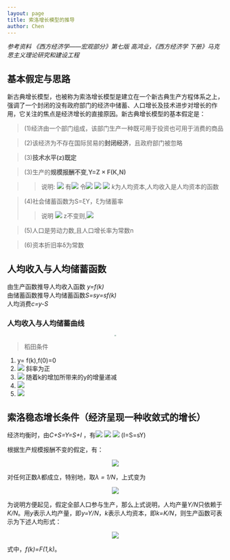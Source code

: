 ```yaml
---
layout: page
title: 索洛增长模型的推导
author: Chen
---
```

*参考资料 《西方经济学——宏观部分》第七版 高鸿业，《西方经济学 下册》马克思主义理论研究和建设工程*

## 基本假定与思路
新古典增长模型，也被称为索洛增长模型是建立在一个新古典生产方程体系之上，强调了一个封闭的没有政府部门的经济中储蓄、人口增长及技术进步对增长的作用，它关注的焦点是经济增长的直接原因。新古典增长模型的基本假定是：
> (1)经济由一个部门组成，该部门生产一种既可用于投资也可用于消费的商品

> (2)该经济为不存在国际贸易的**封闭经济**，且政府部门被忽略

> (3)**技术水平(z)既定**

> (3)生产的**规模报酬不变**,**Y=Z × F(K,N)**

>>说明: 
>> <img src="http://latex.codecogs.com/gif.latex?Y=Z\cdot F(K,N)"> 
>> 有<img src="http://latex.codecogs.com/gif.latex?aY=Z\cdot F(aK,aN)"> 令<img src="http://latex.codecogs.com/gif.latex?a=\frac{1}{N}"> 
>> <img src="http://latex.codecogs.com/gif.latex?Y\cdot \frac{1}{N}=Z\cdot F(K\cdot \frac{1}{N},N\cdot \frac{1}{N})"> 
>> <img src="http://latex.codecogs.com/gif.latex?y=z\cdot f(k,1)=zf(k)"> *k*为人均资本,人均收入是人均资本的函数

> (4)社会储蓄函数为S=ξY，ξ为储蓄率
>> 说明
>> <img src="http://latex.codecogs.com/gif.latex?s=\xi \cdot y=\xi \cdot zf(k)"> 
>> z不变则,<img src="http://latex.codecogs.com/gif.latex?\xi \cdot zf(k)=\xi \cdot f(k)"> 

>(5)人口是劳动力数,且人口增长率为常数n

>(6)资本折旧率δ为常数

## 人均收入与人均储蓄函数
由生产函数推导人均收入函数 *y=f(k)*<br>
由储蓄函数推导人均储蓄函数*S=sy=sf(k)*<br>
人均消费*c=y-S*<br>

### 人均收入与人均储蓄曲线

<center>
    <img src="http://chenxiaolong2019.github.io/ed/document/image/geogebra-export.png" style="zoom:20%"> 
</center>

> 稻田条件<br>
1. y= f(k),f(0)=0 
2. <img src="http://latex.codecogs.com/gif.latex?f\dot (k)>0"> 斜率为正
3. <img src="http://latex.codecogs.com/gif.latex?f\ddot (k)<0"> 随着k的增加所带来的y的增量递减
4. <img src="http://latex.codecogs.com/gif.latex?\lim_{k \to 0}{f\dot (k)=\infty }"> 
5. <img src="http://latex.codecogs.com/gif.latex?\lim_{k \to \infty}{f\dot (k)=0 }"> 

## 索洛稳态增长条件（经济呈现一种收敛式的增长）
经济均衡时，由*C+S=Y=S+I* ，有<img src="http://latex.codecogs.com/gif.latex?I=S"> 
<img src="http://latex.codecogs.com/gif.latex?I=\Delta K+\delta K"> 
<img src="http://latex.codecogs.com/gif.latex?\Delta K=I=\delta K=sY-\delta K"> (I=S=sY)

根据生产规模报酬不变的假定，有：

<center>
   <img src="http://latex.codecogs.com/gif.latex?\lambda Y=F(\lambda N,\lambda K)"> 
</center>

对任何正数*λ*都成立，特别地，取*λ = 1/N*，上式变为
<center>
    <img src="http://latex.codecogs.com/gif.latex?\frac{Y}{N}=F(1,\frac{K}{N})"> 
</center>

为说明方便起见，假定全部人口参与生产，那么上式说明，人均产量*Y/N*只依赖于*K/N*。用*y*表示人均产量，即*y=Y/N*，*k*表示人均资本，即*k=K/N*，则生产函数可表示为下述人均形式：

<center>
   <img src="http://latex.codecogs.com/gif.latex?y=f(k)"> 
</center>

式中，*f(k)=F(1,k)*。

